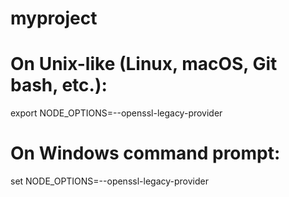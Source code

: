 # myproject
# On Unix-like (Linux, macOS, Git bash, etc.):
export NODE_OPTIONS=--openssl-legacy-provider
# On Windows command prompt:
set NODE_OPTIONS=--openssl-legacy-provider